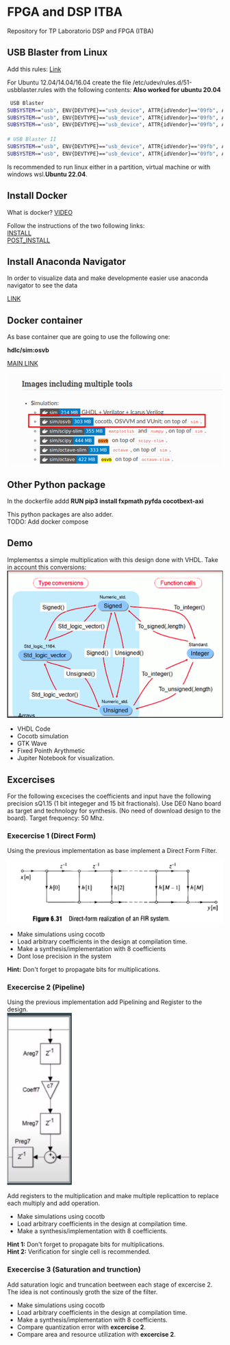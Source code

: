 # FPGA and DSP ITBA
Repository for TP Laboratorio DSP and FPGA (ITBA)

## USB Blaster from Linux
Add this rules:
[Link](https://www.rocketboards.org/foswiki/Documentation/UsingUSBBlasterUnderLinux)


For Ubuntu 12.04/14.04/16.04 create the file /etc/udev/rules.d/51-usbblaster.rules with the following contents:
**Also worked for ubuntu 20.04**
```bash
 USB Blaster
SUBSYSTEM=="usb", ENV{DEVTYPE}=="usb_device", ATTR{idVendor}=="09fb", ATTR{idProduct}=="6001", MODE="0666", NAME="bus/usb/$env{BUSNUM}/$env{DEVNUM}", RUN+="/bin/chmod 0666 %c"
SUBSYSTEM=="usb", ENV{DEVTYPE}=="usb_device", ATTR{idVendor}=="09fb", ATTR{idProduct}=="6002", MODE="0666", NAME="bus/usb/$env{BUSNUM}/$env{DEVNUM}", RUN+="/bin/chmod 0666 %c"
SUBSYSTEM=="usb", ENV{DEVTYPE}=="usb_device", ATTR{idVendor}=="09fb", ATTR{idProduct}=="6003", MODE="0666", NAME="bus/usb/$env{BUSNUM}/$env{DEVNUM}", RUN+="/bin/chmod 0666 %c"

# USB Blaster II
SUBSYSTEM=="usb", ENV{DEVTYPE}=="usb_device", ATTR{idVendor}=="09fb", ATTR{idProduct}=="6010", MODE="0666", NAME="bus/usb/$env{BUSNUM}/$env{DEVNUM}", RUN+="/bin/chmod 0666 %c"
SUBSYSTEM=="usb", ENV{DEVTYPE}=="usb_device", ATTR{idVendor}=="09fb", ATTR{idProduct}=="6810", MODE="0666", NAME="bus/usb/$env{BUSNUM}/$env{DEVNUM}", RUN+="/bin/chmod 0666 %c"
```



Is recommended to run linux either in a partition, virtual machine or with windows wsl.**Ubuntu 22.04**.
## Install Docker

What is docker?
[VIDEO](https://www.youtube.com/watch?v=rOTqprHv1YE)

Follow the instructions of the two following links:<br>
[INSTALL](https://docs.docker.com/engine/install/ubuntu/)<br>
[POST_INSTALL](https://docs.docker.com/engine/install/linux-postinstall/)

## Install Anaconda Navigator 
In order to visualize data and make developmente easier use anaconda navigator to see the data

[LINK](https://www.anaconda.com/products/distribution)

## Docker container
As base container que are going to use the following one:

**hdlc/sim:osvb**

[MAIN LINK](https://hdl.github.io/containers/)

![IMAGE_1](doc/img/hdl_container.png)

## Other Python package
In the dockerfile addd 
**RUN pip3 install fxpmath pyfda cocotbext-axi**

This python packages are also adder.
<br>TODO: Add docker compose

## Demo
Implementss a simple multiplication with this design done with VHDL. Take in account this conversions:
![CONVERSION](doc/img/vhdl_conversions.png)

* VHDL Code
* Cocotb simulation
* GTK Wave
* Fixed Pointh Arythmetic
* Jupiter Notebook for visualization.

## Excercises
For the following excecises the coefficients and input have the following precision
sQ1.15 (1 bit integeger and 15 bit fractionals).
Use DE0 Nano board as target and technology for synthesis. (No need of download design to the board).
Target frequency: 50 Mhz.
### Execercise 1 (Direct Form)
Using the previous implementation as base implement a Direct Form Filter.<br>

![DIRECT](doc/img/direct-form-filter.png)<br>

* Make simulations using cocotb
* Load arbitrary coefficients in the design at compilation time.
* Make a synthesis/implementation with 8 coefficients
* Dont lose precision in the system

**Hint:** Don't forget to propagate bits for multiplications.
### Execercise 2 (Pipeline)
Using the previous implementation add Pipelining and Register to the design.<br>
![PIPE](doc/img/pipeline_cell.png)<br>

Add registers to the multiplication and make multiple replicattion to replace each multiply and add operation.

* Make simulations using cocotb
* Load arbitrary coefficients in the design at compilation time.
* Make a synthesis/implementation with 8 coefficients.

**Hint 1:** Don't forget to propagate bits for multiplications.<br>
**Hint 2:** Verification for single cell is recommended.

### Execercise 3 (Saturation and trunction)

Add saturation logic and truncation beetween each stage of excercise 2.
The idea is not continously groth the size of the filter.

* Make simulations using cocotb
* Load arbitrary coefficients in the design at compilation time.
* Make a synthesis/implementation with 8 coefficients.
* Compare quantization error with **excercise 2**.
* Compare area and resource utilization with **excercise 2**.